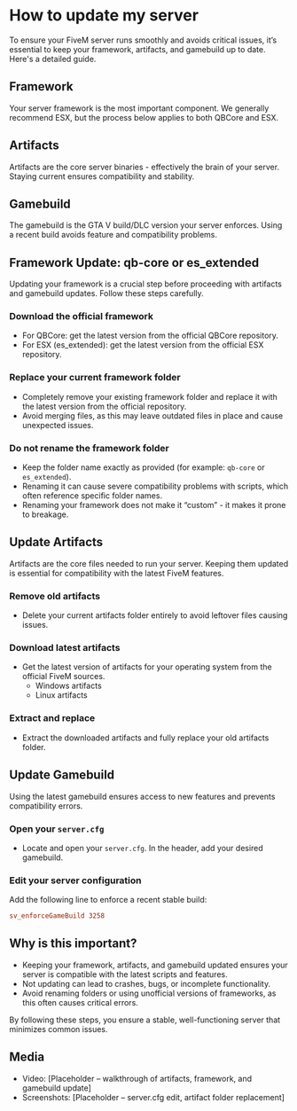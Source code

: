 # How to update my server

To ensure your FiveM server runs smoothly and avoids critical issues, it’s essential to keep your framework, artifacts, and gamebuild up to date. Here's a detailed guide.

## Framework
Your server framework is the most important component. We generally recommend ESX, but the process below applies to both QBCore and ESX.

## Artifacts
Artifacts are the core server binaries - effectively the brain of your server. Staying current ensures compatibility and stability.

## Gamebuild
The gamebuild is the GTA V build/DLC version your server enforces. Using a recent build avoids feature and compatibility problems.

## Framework Update: qb-core or es_extended
Updating your framework is a crucial step before proceeding with artifacts and gamebuild updates. Follow these steps carefully.

### Download the official framework
- For QBCore: get the latest version from the official QBCore repository.
- For ESX (es_extended): get the latest version from the official ESX repository.

### Replace your current framework folder
- Completely remove your existing framework folder and replace it with the latest version from the official repository.
- Avoid merging files, as this may leave outdated files in place and cause unexpected issues.

### Do not rename the framework folder
- Keep the folder name exactly as provided (for example: `qb-core` or `es_extended`).
- Renaming it can cause severe compatibility problems with scripts, which often reference specific folder names.
- Renaming your framework does not make it “custom” - it makes it prone to breakage.

## Update Artifacts
Artifacts are the core files needed to run your server. Keeping them updated is essential for compatibility with the latest FiveM features.

### Remove old artifacts
- Delete your current artifacts folder entirely to avoid leftover files causing issues.

### Download latest artifacts
- Get the latest version of artifacts for your operating system from the official FiveM sources.
  - Windows artifacts
  - Linux artifacts

### Extract and replace
- Extract the downloaded artifacts and fully replace your old artifacts folder.

## Update Gamebuild
Using the latest gamebuild ensures access to new features and prevents compatibility errors.

### Open your `server.cfg`
- Locate and open your `server.cfg`. In the header, add your desired gamebuild.

### Edit your server configuration
Add the following line to enforce a recent stable build:

```cfg
sv_enforceGameBuild 3258
```

## Why is this important?
- Keeping your framework, artifacts, and gamebuild updated ensures your server is compatible with the latest scripts and features.
- Not updating can lead to crashes, bugs, or incomplete functionality.
- Avoid renaming folders or using unofficial versions of frameworks, as this often causes critical errors.

By following these steps, you ensure a stable, well-functioning server that minimizes common issues.

## Media
- Video: [Placeholder – walkthrough of artifacts, framework, and gamebuild update]
- Screenshots: [Placeholder – server.cfg edit, artifact folder replacement]


